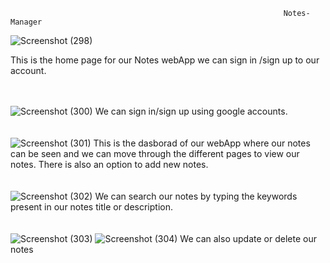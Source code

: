                                                                  Notes-Manager
![Screenshot (298)](https://user-images.githubusercontent.com/85643531/233284568-e23e6c7c-fe11-41e8-8ec9-60db947f1de2.png)

This is the home page for our Notes webApp we can sign in /sign up to our account.
<br>
<br>
<br>

![Screenshot (300)](https://user-images.githubusercontent.com/85643531/233284643-2c89ce1b-3e3d-4f96-887d-bab97e0028bb.png)
We can sign in/sign up using google accounts.
<br>
<br>
<br>
![Screenshot (301)](https://user-images.githubusercontent.com/85643531/233284813-56fa8f1a-c99a-4676-bf9b-814bd505a552.png)
This is the dasborad of our webApp where our notes can be seen and we can move through the different pages to view our notes. There is also an option to add new notes.
<br>
<br>
<br>
![Screenshot (302)](https://user-images.githubusercontent.com/85643531/233286154-aa485527-02ff-46b1-831d-20c257667b3b.png)
We can search our notes by typing the keywords present in our notes title or description.
<br>
<br>
<br>
![Screenshot (303)](https://user-images.githubusercontent.com/85643531/233286798-87059b41-189b-4924-9edf-cfacaeb4e0bc.png)
![Screenshot (304)](https://user-images.githubusercontent.com/85643531/233287000-7bd03875-5b18-4a3f-86c8-451f1d2529b4.png)
We can also update or delete our notes 
